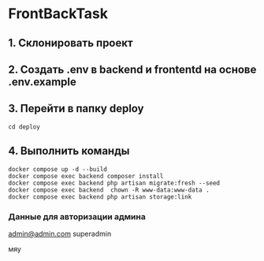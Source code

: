 # FrontBackTask

## 1. Склонировать проект

## 2. Создать .env в backend и frontentd на основе .env.example

## 3. Перейти в папку deploy
```
cd deploy
```
## 4. Выполнить команды
```
docker compose up -d --build
docker compose exec backend composer install
docker compose exec backend php artisan migrate:fresh --seed
docker compose exec backend  chown -R www-data:www-data .
docker compose exec backend php artisan storage:link
```
### Данные для авторизации админа
admin@admin.com
superadmin

мяу
